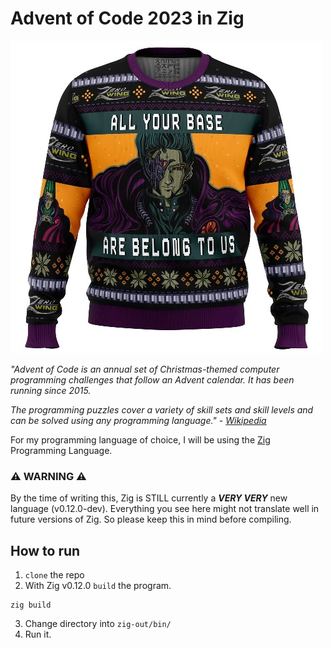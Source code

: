 # Advent of Code 2023 in Zig
![](aybabtu.jpg)

*"Advent of Code is an annual set of Christmas-themed computer programming challenges that follow an Advent calendar. It has been running since 2015.*

*The programming puzzles cover a variety of skill sets and skill levels and can be solved using any programming language." -* [*Wikipedia*](https://en.wikipedia.org/wiki/Advent_of_Code)

For my programming language of choice, I will be using the [Zig](https://ziglang.org/) Programming Language.

### ⚠ WARNING ⚠
By the time of writing this, Zig is STILL currently a ***VERY VERY*** new language (v0.12.0-dev). Everything you see here might not translate well in future versions of Zig. So please keep this in mind before compiling.

## How to run
1. `clone` the repo
2. With Zig v0.12.0 `build` the program.
```
zig build
```
3. Change directory into `zig-out/bin/`
4. Run it.